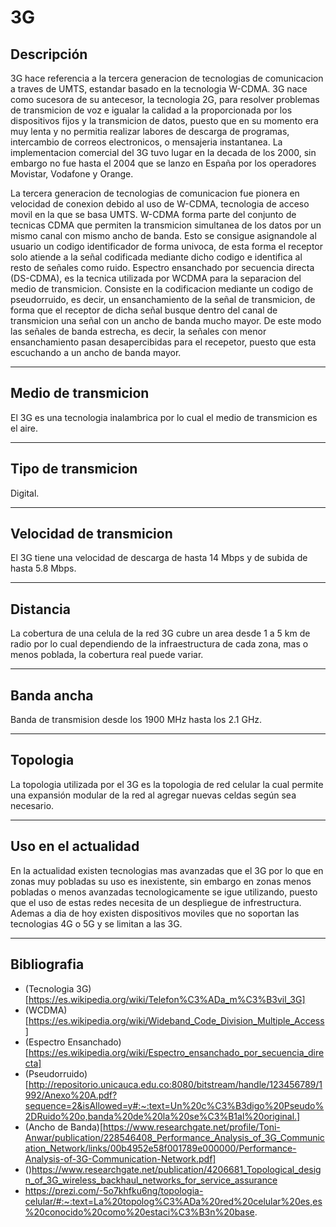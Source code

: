 # 3G

## Descripción
3G hace referencia a la tercera generacion de tecnologias de comunicacion a traves de UMTS, estandar basado en la tecnologia W-CDMA. 3G nace como sucesora de su antecesor, la tecnologia 2G, para resolver problemas de transmicion de voz e igualar la calidad a la proporcionada por los dispositivos fijos y la transmicion de datos, puesto que en su momento era muy lenta y no permitia realizar labores de descarga de programas, intercambio de correos electronicos, o mensajeria instantanea. La implementacion comercial del 3G tuvo lugar en la decada de los 2000, sin embargo no fue hasta el 2004 que se lanzo en España por los operadores Movistar, Vodafone y Orange.

La tercera generacion de tecnologias de comunicacion fue pionera en velocidad de conexion debido al uso de W-CDMA, tecnologia de acceso movil en la que se basa UMTS. W-CDMA forma parte del conjunto de tecnicas CDMA que permiten la transmicion simultanea de los datos por un mismo canal con mismo ancho de banda. Esto se consigue asignandole al usuario un codigo identificador de forma univoca, de esta forma el receptor solo atiende a la señal codificada mediante dicho codigo e identifica al resto de señales como ruido. Espectro ensanchado por secuencia directa (DS-CDMA), es la tecnica utilizada por WCDMA para la separacion del medio de transmicion. Consiste en la codificacion mediante un codigo de pseudorruido, es decir, un ensanchamiento de la señal de transmicion, de forma que el receptor de dicha señal busque dentro del canal de transmicion una señal con un ancho de banda mucho mayor. De este modo las señales de banda estrecha, es decir, la señales con menor ensanchamiento pasan desapercibidas para el recepetor, puesto que esta escuchando a un ancho de banda mayor.

---

## Medio de transmicion
El 3G es una tecnologia inalambrica por lo cual el medio de transmicion es el aire.

---

## Tipo de transmicion
Digital.

---

## Velocidad de transmicion
El 3G tiene una velocidad de descarga de hasta 14 Mbps y de subida de hasta 5.8 Mbps.

---

## Distancia
La cobertura de una celula de la red 3G cubre un area desde 1 a 5 km de radio por lo cual dependiendo de la infraestructura de cada zona, mas o menos poblada, la cobertura real puede variar.

---

## Banda ancha
Banda de transmision desde los 1900 MHz hasta los 2.1 GHz.

---

## Topologia 
La topologia utilizada por el 3G es la topologia de red celular la cual permite una expansión modular de la red al agregar nuevas celdas según sea necesario.

---

## Uso en el actualidad 
En la actualidad existen tecnologias mas avanzadas que el 3G por lo que en zonas muy pobladas su uso es inexistente, sin embargo en zonas menos pobladas o menos avanzadas tecnologicamente se igue utilizando, puesto que el uso de estas redes necesita de un despliegue de infrestructura. Ademas a dia de hoy existen dispositivos moviles que no soportan las tecnologias 4G o 5G y se limitan a las 3G.

---

## Bibliografia
- (Tecnologia 3G)[https://es.wikipedia.org/wiki/Telefon%C3%ADa_m%C3%B3vil_3G]
- (WCDMA)[https://es.wikipedia.org/wiki/Wideband_Code_Division_Multiple_Access]
- (Espectro Ensanchado)[https://es.wikipedia.org/wiki/Espectro_ensanchado_por_secuencia_directa]
- (Pseudorruido)[http://repositorio.unicauca.edu.co:8080/bitstream/handle/123456789/1992/Anexo%20A.pdf?sequence=2&isAllowed=y#:~:text=Un%20c%C3%B3digo%20Pseudo%2DRuido%20o,banda%20de%20la%20se%C3%B1al%20original.]
- (Ancho de Banda)[https://www.researchgate.net/profile/Toni-Anwar/publication/228546408_Performance_Analysis_of_3G_Communication_Network/links/00b4952e58f001789e000000/Performance-Analysis-of-3G-Communication-Network.pdf]
- ()https://www.researchgate.net/publication/4206681_Topological_design_of_3G_wireless_backhaul_networks_for_service_assurance
- https://prezi.com/-5o7khfku6ng/topologia-celular/#:~:text=La%20topolog%C3%ADa%20red%20celular%20es,es%20conocido%20como%20estaci%C3%B3n%20base.